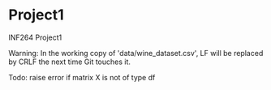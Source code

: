 # Project1
INF264 Project1

Warning: In the working copy of 'data/wine_dataset.csv', LF will be replaced by CRLF the next time Git touches it.

Todo:
raise error if matrix X is not of type df

